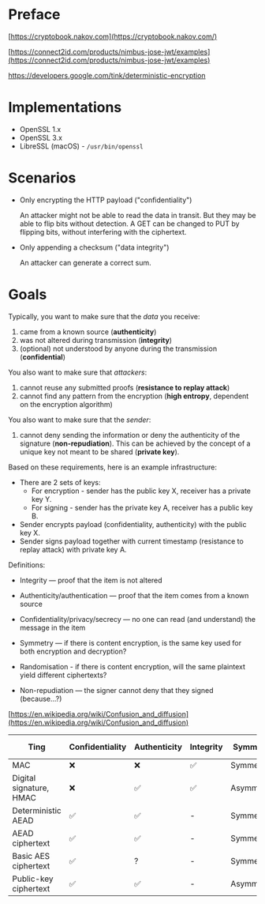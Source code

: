 # Preface

[https://cryptobook.nakov.com](https://cryptobook.nakov.com/)

[https://connect2id.com/products/nimbus-jose-jwt/examples](https://connect2id.com/products/nimbus-jose-jwt/examples)

https://developers.google.com/tink/deterministic-encryption

# Implementations

* OpenSSL 1.x
* OpenSSL 3.x
* LibreSSL (macOS) - `/usr/bin/openssl`

# Scenarios

* Only encrypting the HTTP payload ("confidentiality")

    An attacker might not be able to read the data in transit. But they may be able to flip bits without detection. A GET can be changed to PUT by flipping bits, without interfering with the ciphertext.

* Only appending a checksum ("data integrity")

    An attacker can generate a correct sum.

# Goals

Typically, you want to make sure that the *data* you receive:

1. came from a known source (**authenticity**)
2. was not altered during transmission (**integrity**)
3. (optional) not understood by anyone during the transmission (**confidential**)

You also want to make sure that *attackers*:

1. cannot reuse any submitted proofs (**resistance to replay attack**)
2. cannot find any pattern from the encryption (**high entropy**, dependent on the encryption algorithm)

You also want to make sure that the *sender*:

1. cannot deny sending the information or deny the authenticity of the signature (**non-repudiation**). This can be achieved by the concept of a unique key not meant to be shared (**private key**).

Based on these requirements, here is an example infrastructure:

* There are 2 sets of keys:
    * For encryption - sender has the public key X, receiver has a private key Y.
    * For signing - sender has the private key A, receiver has a public key B.
* Sender encrypts payload (confidentiality, authenticity) with the public key X.
* Sender signs payload together with current timestamp (resistance to replay attack) with private key A.

Definitions:

* Integrity — proof that the item is not altered

* Authenticity/authentication — proof that the item comes from a known source

* Confidentiality/privacy/secrecy — no one can read (and understand) the message in the item

* Symmetry — if there is content encryption, is the same key used for both encryption and decryption?

* Randomisation - if there is content encryption, will the same plaintext yield different ciphertexts?

* Non-repudiation — the signer cannot deny that they signed (because...?)

[https://en.wikipedia.org/wiki/Confusion_and_diffusion](https://en.wikipedia.org/wiki/Confusion_and_diffusion)

Ting | Confidentiality | Authenticity | Integrity | Symmetry | Output randomness
-----|-----------------|--------------|------------|----|---------------
MAC  | ❌ | ❌ | ✅ | Symmetric | Either
Digital signature, HMAC   | ❌ | ✅ | ✅ | Asymmetric | ?
Deterministic AEAD | ✅ | ✅ | - | Symmetric | Deterministic
AEAD ciphertext | ✅ | ✅ | -| Symmetric | Random
Basic AES ciphertext | ✅ | ? | -| Symmetric | Random
Public-key ciphertext | ✅ | ✅ | -| Asymmetric | Random
